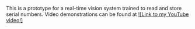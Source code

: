    This is a prototype for a real-time vision system trained to read and store serial numbers. Video demonstrations can be found at 
   [![Link to my YouTube video!]](https://www.youtube.com/embed/videoseries?list=PLEYSCf-ztDVj3FQULdL0uEyrVIF-MC6FE) 
